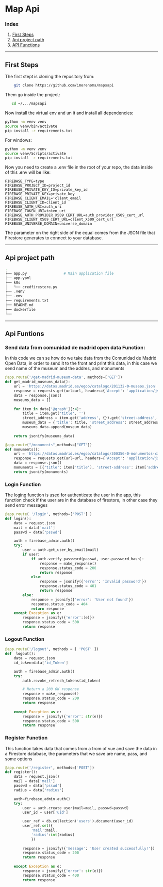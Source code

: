 # Map Api

### Index
1. [First Steps](#howto)
2. [Api project path](#api)
3. [API Functions](#functions)

----

## First Steps <a name= 'howto'></a>

The first stept is cloning the repository from:

```bash
    git clone https://github.com/imorenoma/mapsapi
```

Them go inside the project:
```bash
   cd ~/.../mapsapi
```

Now install the virtual env and un it and install all dependencies:

```bash
python -m venv venv
source venv/bin/activate
pip install -r requirements.txt
```
For windows:

```bash
python -m venv venv
source venv/Scripts/activate
pip install -r requirements.txt
```

Now you need to  create a .env file in the root of your repo, the data inside of this .env will be like:

```
FIREBASE_TYPE=type
FIREBASE_PROJECT_ID=project_id
FIREBASE_PRIVATE_KEY_ID=private_key_id
FIREBASE_PRIVATE_KEY=private_key
FIREBASE_CLIENT_EMAIL='client_email
FIREBASE_CLIENT_ID=client_id
FIREBASE_AUTH_URI=auth_uri
FIREBASE_TOKEN_URI=token_uri
FIREBASE_AUTH_PROVIDER_X509_CERT_URL=auth_provider_X509_cert_url
FIREBASE_CLIENT_X509_CERT_URL=client_X509_cert_url
FIREBASE_UNIVERSE_DOMAIN=universe_domain
```

The parameter on the right side of the equal comes from the JSON file that Firestore generates to connect to your database.

---
## Api project path <a name= 'api'></a>
```bash
.
├── app.py                 # Main application file
├── app.yaml
├── k8s
│   └── credfirestore.py
├── .venv
├── .env
├── requirements.txt
├── README.md
├── dockerfile
└── 
```
---

## Api Funtions  <a name = 'functions'></a>

### Send data from comunidad de madrid open data  Function: 

In this code we can se how do we take data from  the Comunidad de Madrid Open Data, in order to send it to the front and print this data, in this case we send name of the museum and the addres, and monuments

```python
@app.route('/get-madrid-museum-data', methods=['GET'])
def get_madrid_museums_data():
    url = 'https://datos.madrid.es/egob/catalogo/201132-0-museos.json'
    response = requests.get(url=url, headers={'Accept': 'application/json'})
    data = response.json()
    museums_data = []
 
    for item in data['@graph'][:4]:
        title = item.get('title', '')
        street_address = item.get('address', {}).get('street-address', '')
        museum_data = {'title': title, 'street_address': street_address}
        museums_data.append(museum_data)
 
    return jsonify(museums_data)
```

```python
@app.route("/monuments",methods=["GET"])
def monuments():
    url = 'https://datos.madrid.es/egob/catalogo/300356-0-monumentos-ciudad-madrid.json'
    response = requests.get(url=url, headers={'Accept': 'application/json'})
    data = response.json()
    monuments = [{'title': item['title'], 'street-address': item['address']['street-address']} for item in data['@graph']]
    return jsonify(monuments)
```

### Login Function

The loging function  is used for authenticate the user in the app,
this function check if the user are in the database of firestore, in 
other case they send error messages

```python
@app.route( '/login', methods=['POST'] )
def login():
    data = request.json
    mail = data['mail']
    passwd = data['psswd']

    auth = firebase_admin.auth()
    try:
        user = auth.get_user_by_email(mail)
        if user:
            if auth.verify_password(passwd, user.password_hash):
                response = make_response()
                response.status_code = 200
                return response
            else:
                response = jsonify({'error': 'Invalid password'})
                response.status_code = 401
                return response
        else:
            response = jsonify({'error': 'User not found'})
            response.status_code = 404
            return response
    except Exception as e:
        response = jsonify({'error':(e)})
        response.status_code = 500
        return response
```
### Logout Function
```python
@app.route('/logout', methods = [ 'POST' ])
def  logout():
    data = request.json
    id_token=data['id_Token']

    auth = firebase_admin.auth()
    try:
        auth.revoke_refresh_tokens(id_token)

        # Return a 200 OK response
        response = make_response()
        response.status_code = 200
        return response
    
    except Exception as e:
        response = jsonify({'error': str(e)})
        response.status_code = 500
        return response
```
### Register Function 
This function takes data that comes from a from of vue and save the data in a
Firestore database, the parameters that we save are name, pass, and some options
```python
@app.route('/register', methods=['POST'])
def register():
    data = request.json()
    mail = data['mail']
    passwd = data['psswd']
    radius = data['radius']

    auth=firebase_admin.auth()
    try:
        user = auth.create_user(mail=mail, passwd=passwd)
        user_id = user['uid']

        user_ref = db.collection('users').document(user_id)
        user_ref.set({
            'mail':mail,
            'radius':int(radius)
            })
        
        response = jsonify({'message': 'User created successfully!'})
        response.status_code = 200
        return response
    
    except Exception as e:
        response = jsonify({'error': str(e)})
        response.status_code = 400
        return response
```










    



